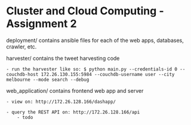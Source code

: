 # Cluster and Cloud Computing - Assignment 2

deployment/ contains ansible files for each of the web apps, databases, crawler, etc.

harvester/ contains the tweet harvesting code

    - run the harvester like so: $ python main.py --credentials-id 0 --couchdb-host 172.26.130.155:5984 --couchdb-username user --city melbourne --mode search --debug 

web_application/ contains frontend web app and server

    - view on: http://172.26.128.166/dashapp/

    - query the REST API on: http://172.26.128.166/api
        - todo